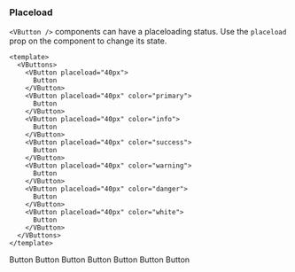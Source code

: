 ### Placeload

`<VButton />` components can have a placeloading status.
Use the `placeload` prop on the component to change its state.

<!--code-->

```vue
<template>
  <VButtons>
    <VButton placeload="40px">
      Button
    </VButton>
    <VButton placeload="40px" color="primary">
      Button
    </VButton>
    <VButton placeload="40px" color="info">
      Button
    </VButton>
    <VButton placeload="40px" color="success">
      Button
    </VButton>
    <VButton placeload="40px" color="warning">
      Button
    </VButton>
    <VButton placeload="40px" color="danger">
      Button
    </VButton>
    <VButton placeload="40px" color="white">
      Button
    </VButton>
  </VButtons>
</template>
```

<!--/code-->

<!--example-->

<VButtons class="placeload-wrap">
    <VButton placeload="40px"> Button </VButton>
    <VButton placeload="40px" color="primary"> Button </VButton>
    <VButton placeload="40px" color="info"> Button </VButton>
    <VButton placeload="40px" color="success"> Button </VButton>
    <VButton placeload="40px" color="warning"> Button </VButton>
    <VButton placeload="40px" color="danger"> Button </VButton>
    <VButton placeload="40px" color="white"> Button </VButton>
</VButtons>

<!--/example-->
